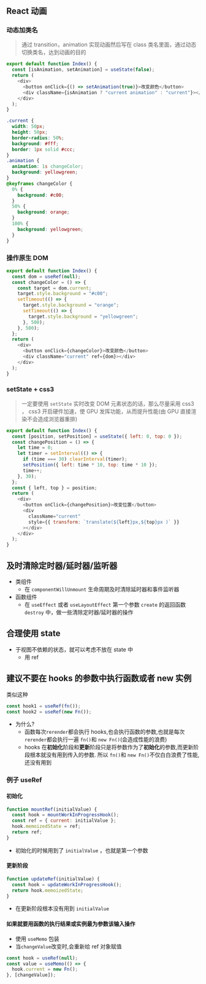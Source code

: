 #

## React 动画

### 动态加类名

> 通过 transition，animation 实现动画然后写在 class 类名里面，通过动态切换类名，达到动画的目的

```js
export default function Index() {
  const [isAnimation, setAnimation] = useState(false);
  return (
    <div>
      <button onClick={() => setAnimation(true)}>改变颜色</button>
      <div className={isAnimation ? "current animation" : "current"}></div>
    </div>
  );
}
```

```css
.current {
  width: 50px;
  height: 50px;
  border-radius: 50%;
  background: #fff;
  border: 1px solid #ccc;
}
.animation {
  animation: 1s changeColor;
  background: yellowgreen;
}
@keyframes changeColor {
  0% {
    background: #c00;
  }
  50% {
    background: orange;
  }
  100% {
    background: yellowgreen;
  }
}
```

### 操作原生 DOM

```js
export default function Index() {
  const dom = useRef(null);
  const changeColor = () => {
    const target = dom.current;
    target.style.background = "#c00";
    setTimeout(() => {
      target.style.background = "orange";
      setTimeout(() => {
        target.style.background = "yellowgreen";
      }, 500);
    }, 500);
  };
  return (
    <div>
      <button onClick={changeColor}>改变颜色</button>
      <div className="current" ref={dom}></div>
    </div>
  );
}
```

### setState + css3

> 一定要使用 `setState` 实时改变 DOM 元素状态的话，那么尽量采用 css3 ， css3 开启硬件加速，使 GPU 发挥功能，从而提升性能(由 GPU 直接渲染不会造成浏览器重排)

```js
export default function Index() {
  const [position, setPosition] = useState({ left: 0, top: 0 });
  const changePosition = () => {
    let time = 0;
    let timer = setInterval(() => {
      if (time === 30) clearInterval(timer);
      setPosition({ left: time * 10, top: time * 10 });
      time++;
    }, 30);
  };
  const { left, top } = position;
  return (
    <div>
      <button onClick={changePosition}>改变位置</button>
      <div
        className="current"
        style={{ transform: `translate(${left}px,${top}px )` }}
      ></div>
    </div>
  );
}
```

## 及时清除定时器/延时器/监听器

- 类组件
  - 在 `componentWillUnmount` 生命周期及时清除延时器和事件监听器
- 函数组件
  - 在 `useEffect` 或者 `useLayoutEffect` 第一个参数 `create` 的返回函数 `destroy` 中，做一些清除定时器/延时器的操作

## 合理使用 state

- 于视图不依赖的状态，就可以考虑不放在 state 中
  - 用 ref

## 建议不要在 hooks 的参数中执行函数或者 new 实例

类似这种

```js
const hook1 = useRef(fn());
const hook2 = useRef(new Fn());
```

- 为什么?
  - 函数每次`rerender`都会执行 hooks,也会执行函数的参数,也就是每次`rerender`都会执行一遍 `fn()`和 `new Fn()`(会造成性能的浪费)
  - hooks 在**初始化**阶段和**更新**阶段只是将参数作为了**初始化**的参数,而更新阶段根本就没有用到传入的参数. 所以 `fn()`和 `new Fn()`不仅白白浪费了性能,还没有用到

### 例子 useRef

#### 初始化

```js
function mountRef(initialValue) {
  const hook = mountWorkInProgressHook();
  const ref = { current: initialValue };
  hook.memoizedState = ref;
  return ref;
}
```

- 初始化的时候用到了 `initialValue` ，也就是第一个参数

#### 更新阶段

```js
function updateRef(initialValue) {
  const hook = updateWorkInProgressHook();
  return hook.memoizedState;
}
```

- 在更新阶段根本没有用到 `initialValue`

#### 如果就要用函数的执行结果或实例最为参数该输入操作

- 使用 `useMemo` 包装
- 当`changeValue`改变时,会重新给 ref 对象赋值

```js
const hook = useRef(null);
const value = useMemo(() => {
  hook.current = new Fn();
}, [changeValue]);
```
